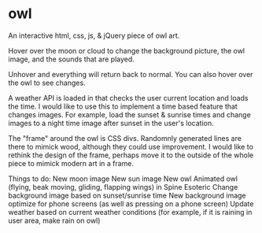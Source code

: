 # owl
An interactive html, css, js, &amp; jQuery piece of owl art.

Hover over the moon or cloud to change the background picture, the owl image, and the sounds that are played. 

Unhover and everything will return back to normal. You can also hover over the owl to see changes.

A weather API is loaded in that checks the user current location and loads the time. I would like to use this to implement a
time based feature that changes images. For example, load the sunset & sunrise times and change images to a night time image
after sunset in the user's location.

The "frame" around the owl is CSS divs. Randomnly generated lines are there to mimick wood, although they could use improvement.
I would like to rethink the design of the frame, perhaps move it to the outside of the whole piece to mimick modern art in a frame.

Things to do:
New moon image
New sun image
New owl
Animated owl (flying, beak moving, gliding, flapping wings) in Spine Esoteric
Change background image based on sunset/sunrise time
New background image
optimize for phone screens (as well as pressing on a phone screen)
Update weather based on current weather conditions (for example, if it is raining in user area, make rain on owl)

